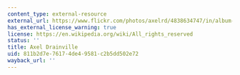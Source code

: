 ```yaml
---
content_type: external-resource
external_url: https://www.flickr.com/photos/axelrd/4838634747/in/album-72157624604961146/
has_external_license_warning: true
license: https://en.wikipedia.org/wiki/All_rights_reserved
status: ''
title: Axel Drainville
uid: 811b2d7e-7617-4de4-9581-c2b5dd502e72
wayback_url: ''
---
```

